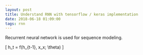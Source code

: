 ```yaml
---
layout: post
title: Understand RNN with tensorflow / keras implementation
date: 2018-06-18 01:09:00
tags: rnn
---
```


Recurrent neural network is used for sequence modeling.

\[
h_t = f(h_{t-1}, x_x; \theta)
\]
